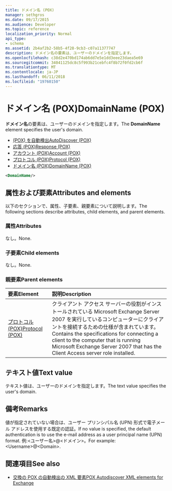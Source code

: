 ```yaml
---
title: ドメイン名 (POX)
manager: sethgros
ms.date: 09/17/2015
ms.audience: Developer
ms.topic: reference
localization_priority: Normal
api_type:
- schema
ms.assetid: 2b4af2b2-58b5-4f28-9cb3-c07a11377747
description: ドメイン名の要素は、ユーザーのドメインを指定します。
ms.openlocfilehash: c38d2e470bd174ab6dd7e5e1dd3eee23daea5e69
ms.sourcegitcommit: 34041125dc8c5f993b21cebfc4f8b72f0fd2cb6f
ms.translationtype: MT
ms.contentlocale: ja-JP
ms.lasthandoff: 06/11/2018
ms.locfileid: "19760150"
---
```

# <a name="domainname-pox"></a><span data-ttu-id="18fe8-103">ドメイン名 (POX)</span><span class="sxs-lookup"><span data-stu-id="18fe8-103">DomainName (POX)</span></span>

<span data-ttu-id="18fe8-104">**ドメイン名**の要素は、ユーザーのドメインを指定します。</span><span class="sxs-lookup"><span data-stu-id="18fe8-104">The **DomainName** element specifies the user's domain.</span></span> 
  
- [<span data-ttu-id="18fe8-105">(POX) を自動検出</span><span class="sxs-lookup"><span data-stu-id="18fe8-105">AutoDiscover (POX)</span></span>](autodiscover-pox.md)  
- [<span data-ttu-id="18fe8-106">応答 (POX)</span><span class="sxs-lookup"><span data-stu-id="18fe8-106">Response (POX)</span></span>](response-pox.md)  
- [<span data-ttu-id="18fe8-107">アカウント (POX)</span><span class="sxs-lookup"><span data-stu-id="18fe8-107">Account (POX)</span></span>](account-pox.md) 
- [<span data-ttu-id="18fe8-108">プロトコル (POX)</span><span class="sxs-lookup"><span data-stu-id="18fe8-108">Protocol (POX)</span></span>](protocol-pox.md) 
- [<span data-ttu-id="18fe8-109">ドメイン名 (POX)</span><span class="sxs-lookup"><span data-stu-id="18fe8-109">DomainName (POX)</span></span>](domainname-pox.md)
  
```xml
<DomainName/>
```

## <a name="attributes-and-elements"></a><span data-ttu-id="18fe8-110">属性および要素</span><span class="sxs-lookup"><span data-stu-id="18fe8-110">Attributes and elements</span></span>

<span data-ttu-id="18fe8-111">以下のセクションで、属性、子要素、親要素について説明します。</span><span class="sxs-lookup"><span data-stu-id="18fe8-111">The following sections describe attributes, child elements, and parent elements.</span></span>
  
### <a name="attributes"></a><span data-ttu-id="18fe8-112">属性</span><span class="sxs-lookup"><span data-stu-id="18fe8-112">Attributes</span></span>

<span data-ttu-id="18fe8-113">なし。</span><span class="sxs-lookup"><span data-stu-id="18fe8-113">None.</span></span>
  
### <a name="child-elements"></a><span data-ttu-id="18fe8-114">子要素</span><span class="sxs-lookup"><span data-stu-id="18fe8-114">Child elements</span></span>

<span data-ttu-id="18fe8-115">なし。</span><span class="sxs-lookup"><span data-stu-id="18fe8-115">None.</span></span>
  
### <a name="parent-elements"></a><span data-ttu-id="18fe8-116">親要素</span><span class="sxs-lookup"><span data-stu-id="18fe8-116">Parent elements</span></span>

|<span data-ttu-id="18fe8-117">**要素**</span><span class="sxs-lookup"><span data-stu-id="18fe8-117">**Element**</span></span>|<span data-ttu-id="18fe8-118">**説明**</span><span class="sxs-lookup"><span data-stu-id="18fe8-118">**Description**</span></span>|
|:-----|:-----|
|[<span data-ttu-id="18fe8-119">プロトコル (POX)</span><span class="sxs-lookup"><span data-stu-id="18fe8-119">Protocol (POX)</span></span>](protocol-pox.md) <br/> |<span data-ttu-id="18fe8-120">クライアント アクセス サーバーの役割がインストールされている Microsoft Exchange Server 2007 を実行しているコンピューターにクライアントを接続するための仕様が含まれています。</span><span class="sxs-lookup"><span data-stu-id="18fe8-120">Contains the specifications for connecting a client to the computer that is running Microsoft Exchange Server 2007 that has the Client Access server role installed.</span></span>  <br/> |
   
## <a name="text-value"></a><span data-ttu-id="18fe8-121">テキスト値</span><span class="sxs-lookup"><span data-stu-id="18fe8-121">Text value</span></span>

<span data-ttu-id="18fe8-122">テキスト値は、ユーザーのドメインを指定します。</span><span class="sxs-lookup"><span data-stu-id="18fe8-122">The text value specifies the user's domain.</span></span>
  
## <a name="remarks"></a><span data-ttu-id="18fe8-123">備考</span><span class="sxs-lookup"><span data-stu-id="18fe8-123">Remarks</span></span>

<span data-ttu-id="18fe8-124">値が指定されていない場合は、ユーザー プリンシパル名 (UPN) 形式で電子メール アドレスを使用する既定の認証。</span><span class="sxs-lookup"><span data-stu-id="18fe8-124">If no value is specified, the default authentication is to use the e-mail address as a user principal name (UPN) format.</span></span> <span data-ttu-id="18fe8-125">例:\<ユーザー名\>@\<ドメイン\>。</span><span class="sxs-lookup"><span data-stu-id="18fe8-125">For example: \<Username\>@\<Domain\>.</span></span>
  
## <a name="see-also"></a><span data-ttu-id="18fe8-126">関連項目</span><span class="sxs-lookup"><span data-stu-id="18fe8-126">See also</span></span>

- [<span data-ttu-id="18fe8-127">交換の POX の自動検出の XML 要素</span><span class="sxs-lookup"><span data-stu-id="18fe8-127">POX Autodiscover XML elements for Exchange</span></span>](pox-autodiscover-xml-elements-for-exchange.md)

